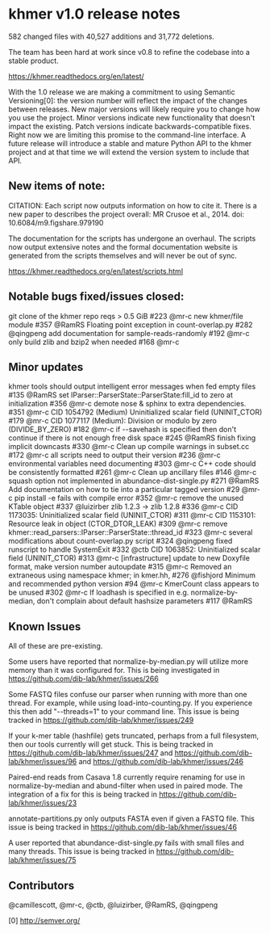 # khmer v1.0 release notes

582 changed files with 40,527 additions and 31,772 deletions.

The team has been hard at work since v0.8 to refine the codebase into a stable product.

https://khmer.readthedocs.org/en/latest/

With the 1.0 release we are making a commitment to using Semantic Versioning[0]: the version number will reflect the impact of the changes between releases. New major versions will likely require you to change how you use the project. Minor versions indicate new functionality that doesn't impact the existing. Patch versions indicate backwards-compatible fixes. Right now we are limiting this promise to the command-line interface. A future release will introduce a stable and mature Python API to the khmer project and at that time we will extend the version system to include that API.

## New items of note:

CITATION: Each script now outputs information on how to cite it. There is a new paper to describes the project overall: MR Crusoe et al., 2014. doi: 10.6084/m9.figshare.979190

The documentation for the scripts has undergone an overhaul. The scripts now output extensive notes and the formal documentation website is generated from the scripts themselves and will never be out of sync.

https://khmer.readthedocs.org/en/latest/scripts.html

## Notable bugs fixed/issues closed:

git clone of the khmer repo reqs > 0.5 GiB #223 @mr-c
new khmer/file module #357 @RamRS
Floating point exception in count-overlap.py #282 @qingpeng
add documentation for sample-reads-randomly #192 @mr-c
only build zlib and bzip2 when needed #168 @mr-c

## Minor updates

khmer tools should output intelligent error messages when fed empty files #135 @RamRS
set IParser::ParserState::ParserState:fill_id to zero at initialization #356 @mr-c
demote nose & sphinx to extra dependencies. #351 @mr-c
CID 1054792 (Medium) Uninitialized scalar field (UNINIT_CTOR) #179 @mr-c
CID 1077117 (Medium): Division or modulo by zero (DIVIDE_BY_ZERO) #182 @mr-c
if --savehash is specified then don't continue if there is not enough free disk space #245 @RamRS
finish fixing implicit downcasts #330 @mr-c
Clean up compile warnings in subset.cc #172 @mr-c
all scripts need to output their version #236 @mr-c
environmental variables need documenting #303 @mr-c
C++ code should be consistently formatted #261 @mr-c
Clean up ancillary files #146 @mr-c
squash option not implemented in abundance-dist-single.py #271 @RamRS
Add documentation on how to tie into a particular tagged version #29 @mr-c
pip install -e fails with compile error #352 @mr-c
remove the unused KTable object #337 @luizirber
zlib 1.2.3 -> zlib 1.2.8 #336 @mr-c
CID 1173035: Uninitialized scalar field (UNINIT_CTOR) #311 @mr-c
CID 1153101: Resource leak in object (CTOR_DTOR_LEAK) #309 @mr-c
remove khmer::read_parsers::IParser::ParserState::thread_id #323 @mr-c
several modifications about count-overlap.py script #324 @qingpeng
fixed runscript to handle SystemExit #332 @ctb
CID 1063852: Uninitialized scalar field (UNINIT_CTOR) #313 @mr-c
[infrastructure] update to new Doxyfile format, make version number autoupdate #315 @mr-c
Removed an extraneous using namespace khmer; in kmer.hh, #276 @fishjord
Minimum and recommended python version #94 @mr-c
KmerCount class appears to be unused #302 @mr-c
If loadhash is specified in e.g. normalize-by-median, don't complain about default hashsize parameters #117 @RamRS

## Known Issues

All of these are pre-existing.

Some users have reported that normalize-by-median.py will utilize more
memory than it was configured for. This is being investigated in
https://github.com/dib-lab/khmer/issues/266

Some FASTQ files confuse our parser when running with more than one thread.
For example, while using load-into-counting.py. If you experience this then
add "--threads=1" to your command line. This issue is being tracked in
https://github.com/dib-lab/khmer/issues/249

If your k-mer table (hashfile) gets truncated, perhaps from a full filesystem, then our
tools currently will get stuck. This is being tracked in https://github.com/dib-lab/khmer/issues/247 and https://github.com/dib-lab/khmer/issues/96 and https://github.com/dib-lab/khmer/issues/246

Paired-end reads from Casava 1.8 currently require renaming for use in
normalize-by-median and abund-filter when used in paired mode. The
integration of a fix for this is being tracked in https://github.com/dib-lab/khmer/issues/23

annotate-partitions.py only outputs FASTA even if given a FASTQ file. This
issue is being tracked in https://github.com/dib-lab/khmer/issues/46

A user reported that abundance-dist-single.py fails with small files and many
threads. This issue is being tracked in https://github.com/dib-lab/khmer/issues/75

## Contributors

@camillescott, @mr-c, @ctb, @luizirber, @RamRS, @qingpeng

[0] http://semver.org/
